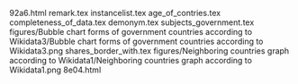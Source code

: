 92a6.html
remark.tex
instancelist.tex
age_of_contries.tex
completeness_of_data.tex
demonym.tex
subjects_government.tex
figures/Bubble chart forms of government countries according to Wikidata3/Bubble chart forms of government countries according to Wikidata3.png
shares_border_with.tex
figures/Neighboring countries graph according to Wikidata1/Neighboring countries graph according to Wikidata1.png
8e04.html
